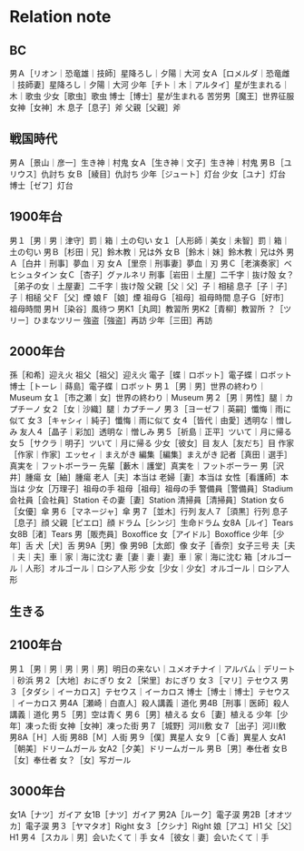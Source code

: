 Relation note
===

## BC

男Ａ［リオン｜恐竜雄｜技師］星降ろし｜夕陽｜大河
女Ａ［ロメルダ｜恐竜雌｜技師妻］星降ろし｜夕陽｜大河
少年［チト｜木｜アルタイ］星が生まれる｜木｜歌虫
少女［歌虫］歌虫
博士［博士］星が生まれる
苦労男［魔王］世界征服
女神［女神］木
息子［息子］斧
父親［父親］斧

## 戦国時代

男Ａ［景山｜彦一］生き神｜村鬼
女Ａ［生き神｜文子］生き神｜村鬼
男Ｂ［ユリウス］仇討ち
女Ｂ［綾目］仇討ち
少年［ジュート］灯台
少女［ユナ］灯台
博士［ゼフ］灯台

## 1900年台

男１［男｜男｜津守］罰｜箱｜土の匂い
女１［人形師｜美女｜未智］罰｜箱｜土の匂い
男Ｂ［杉田｜兄］鈴木教｜兄は外
女Ｂ［鈴木｜妹］鈴木教｜兄は外
男Ａ［白井｜刑事］夢血｜刃
女Ａ［里奈｜刑事妻］夢血｜刃
男Ｃ［老演奏家］ベヒシュタイン
女Ｃ［杏子］グァルネリ
刑事［岩田｜土屋］二千字｜抜け殻
女？［弟子の女｜土屋妻］二千字｜抜け殻
父親［父｜父］子｜相槌
息子［子｜子］子｜相槌
父Ｆ［父］煙
娘Ｆ［娘］煙
祖母Ｇ［祖母］祖母時間
息子Ｇ［好市］祖母時間
男Ｈ［染谷］風待つ
男K1［丸岡］教習所
男K2［青柳］教習所
？［ツリー］ひまなツリー
強盗［強盗］再訪
少年［三田］再訪

## 2000年台

孫［和希］迎え火
祖父［祖父］迎え火
電子［蝶｜ロボット］電子蝶｜ロボット
博士［トーレ｜蒔島］電子蝶｜ロボット
男１［男｜男］世界の終わり｜Museum
女１［市之瀬｜女］世界の終わり｜Museum
男２［男｜男性］腿｜カプチーノ
女２［女｜沙織］腿｜カプチーノ
男３［ヨーゼフ｜英嗣］懺悔｜雨に似て
女３［キャシィ｜純子］懺悔｜雨に似て
女４［皆代｜由愛］透明な｜憎しみ
友人４［晶子｜彩加］透明な｜憎しみ
男５［祈島｜正平］ツいて｜月に帰る
女５［サクラ｜明子］ツいて｜月に帰る
少女［彼女］目
友人［友だち］目
作家［作家｜作家］エッセィ｜まえがき
編集［編集］まえがき
記者［真田｜選手］真実を｜フットボーラー
先輩［藪木｜護堂］真実を｜フットボーラー
男［沢井］腫瘍
女［紬］腫瘍
老人［夫］本当は
老婦［妻］本当は
女性［看護師］本当は
少女［万理子］祖母の手
祖母［祖母］祖母の手
警備員［警備員］Stadium
会社員［会社員］Station
その妻［妻］Station
清掃員［清掃員］Station
女６［女優］傘
男６［マネージャ］傘
男７［並木］行列
友人７［須黒］行列
息子［息子］顔
父親［ピエロ］顔
ドラム［シンジ］生命ドラム
女8A［ルイ］Tears
女8B［渚］Tears
男［販売員］Boxoffice
女［アイドル］Boxoffice
少年［少年］舌
犬［犬］舌
男9A［男］像
男9B［太郎］像
女子［香奈］女子三号
夫［夫｜夫｜夫］車｜家｜海に沈む
妻［妻｜妻｜妻］車｜家｜海に沈む
箱［オルゴール｜人形］オルゴール｜ロシア人形
少女［少女｜少女］オルゴール｜ロシア人形

## 生きる

## 2100年台

男１［男｜男｜男｜男｜男］明日の来ない｜ユメオチナイ｜アルバム｜デリート｜砂浜
男２［大地］おにぎり
女２［栄里］おにぎり
女３［マリ］テセウス
男３［タダシ｜イーカロス］テセウス｜イーカロス
博士［博士｜博士］テセウス｜イーカロス
男4A［瀬崎｜白直人］殺人講義｜道化
男4B［刑事｜医師］殺人講義｜道化
男５［男］空は青く
男６［男］植える
女６［妻］植える
少年［少年］凍った街
女神［女神］凍った街
男７［城野］河川敷
女７［出子］河川敷
男8A［Ｈ］人街
男8B［Ｍ］人街
男９［僕］異星人
女９［Ｃ香］異星人
女A1［朝美］ドリームガール
女A2［夕美］ドリームガール
男Ｂ［男］奉仕者
女Ｂ［女］奉仕者
女？［女］写ガール

## 3000年台

女1A［ナツ］ガイア
女1B［ナツ］ガイア
男2A［ルーク］電子涙
男2B［オオツカ］電子涙
男３［ヤマタオ］Right
女３［クシナ］Right
娘［アユ］H1
父［父］H1
男４［スカル｜男］会いたくて｜手
女４［彼女｜妻］会いたくて｜手
